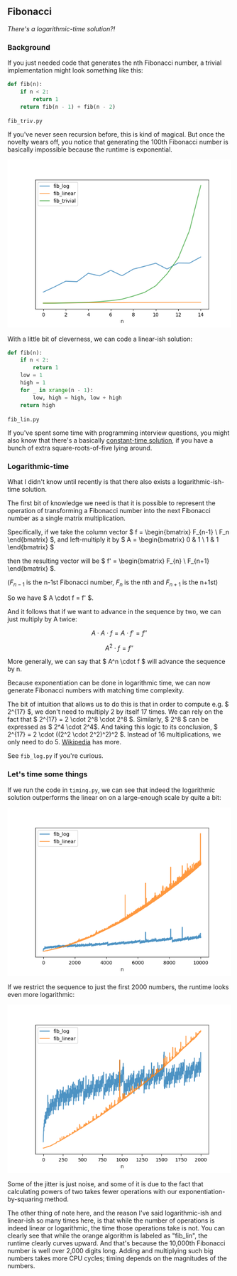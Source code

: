 Fibonacci
---------

_There's a logarithmic-time solution?!_


### Background

If you just needed code that generates the nth Fibonacci number, a trivial
implementation might look something like this:

```python
def fib(n):
    if n < 2:
        return 1
    return fib(n - 1) + fib(n - 2)
```
`fib_triv.py`

If you've never seen recursion before, this is kind of magical.  But once the
novelty wears off, you notice that generating the 100th Fibonacci number is
basically impossible because the runtime is exponential.

![exponential runtime graph](plot_trivial_timing.png)

With a little bit of cleverness, we can code a linear-ish solution:

```python
def fib(n):
    if n < 2:
        return 1
    low = 1
    high = 1
    for _ in xrange(n - 1):
        low, high = high, low + high
    return high
```
`fib_lin.py`

If you've spent some time with programming interview questions, you might also
know that there's a basically [constant-time solution](https://en.wikipedia.org/wiki/Fibonacci_number#Closed-form_expression),
if you have a bunch of extra square-roots-of-five lying around.


### Logarithmic-time

What I didn't know until recently is that there also exists a
logarithmic-ish-time solution.

The first bit of knowledge we need is that it is possible to represent the
operation of transforming a Fibonacci number into the next Fibonacci number
as a single matrix multiplication.

Specifically, if we take the column vector
$ f = \begin{bmatrix}
    F_{n-1} \\
    F_n
   \end{bmatrix}
$, and left-multiply it by
$
A = \begin{bmatrix}
    0 & 1 \\
    1 & 1
\end{bmatrix}
$

then the resulting vector will be
$ f' = \begin{bmatrix}
    F_{n} \\
    F_{n+1}
   \end{bmatrix}
$.

($F_{n-1}$ is the n-1st Fibonacci number, $F_n$ is the nth and $F_{n+1}$ is the
n+1st)

So we have $ A \cdot f = f' $.

And it follows that if we want to advance in the sequence by two, we can just
multiply by A twice:

$$ A \cdot A \cdot f = A \cdot f' = f'' $$

$$ A^2 \cdot f = f'' $$


More generally, we can say that $ A^n \cdot f $ will advance the sequence by n.

Because exponentiation can be done in logarithmic time, we can now generate
Fibonacci numbers with matching time complexity.

The bit of intuition that allows us to do this is that in order to compute e.g.
$ 2^{17} $, we don't need to multiply 2 by itself 17 times.  We can rely on the
fact that $ 2^{17} = 2 \cdot 2^8 \cdot 2^8 $.  Similarly, $ 2^8 $ can be
expressed as $ 2^4 \cdot 2^4$.  And taking this logic to its conclusion,
$ 2^{17} = 2 \cdot ((2^2 \cdot 2^2)^2)^2 $.  Instead of 16 multiplications, we
only need to do 5.
[Wikipedia](https://en.wikipedia.org/wiki/Exponentiation_by_squaring) has more.

See `fib_log.py` if you're curious.


### Let's time some things

If we run the code in `timing.py`, we can see that indeed the logarithmic
solution outperforms the linear on on a large-enough scale by quite a bit:

![exponential runtime graph](plot_linear_log_10k.png)


If we restrict the sequence to just the first 2000 numbers, the runtime looks
even more logarithmic:

![exponential runtime graph](plot_linear_log_2k.png)

Some of the jitter is just noise, and some of it is due to the fact that
calculating powers of two takes fewer operations with our
exponentiation-by-squaring method.

The other thing of note here, and the reason I've said logarithmic-ish and
linear-ish so many times here, is that while the number of operations is indeed
linear or logarithmic, the time those operations take is not.  You can clearly
see that while the orange algorithm is labeled as "fib_lin", the runtime
clearly curves upward.  And that's because the 10,000th Fibonacci number is
well over 2,000 digits long.  Adding and multiplying such big numbers takes
more CPU cycles; timing depends on the magnitudes of the numbers.
